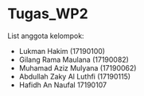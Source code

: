# Tugas_WP2
List anggota kelompok:
* Lukman Hakim (17190100)
* Gilang Rama Maulana (17190082)
* Muhamad Aziz Mulyana (17190062)
* Abdullah Zaky Al Luthfi (17190115)
* Hafidh An Naufal  17190107

